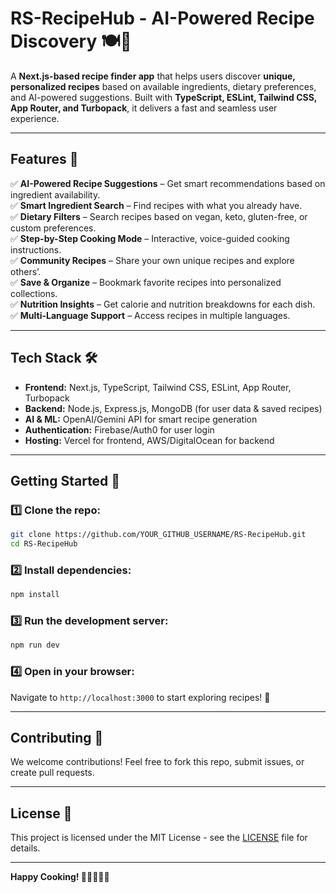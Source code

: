 # RS-RecipeHub - AI-Powered Recipe Discovery 🍽️🚀

A **Next.js-based recipe finder app** that helps users discover **unique, personalized recipes** based on available ingredients, dietary preferences, and AI-powered suggestions. Built with **TypeScript, ESLint, Tailwind CSS, App Router, and Turbopack**, it delivers a fast and seamless user experience.

---

## Features 🌟
✅ **AI-Powered Recipe Suggestions** – Get smart recommendations based on ingredient availability.  
✅ **Smart Ingredient Search** – Find recipes with what you already have.  
✅ **Dietary Filters** – Search recipes based on vegan, keto, gluten-free, or custom preferences.  
✅ **Step-by-Step Cooking Mode** – Interactive, voice-guided cooking instructions.  
✅ **Community Recipes** – Share your own unique recipes and explore others’.  
✅ **Save & Organize** – Bookmark favorite recipes into personalized collections.  
✅ **Nutrition Insights** – Get calorie and nutrition breakdowns for each dish.  
✅ **Multi-Language Support** – Access recipes in multiple languages.  

---

## Tech Stack 🛠️
- **Frontend:** Next.js, TypeScript, Tailwind CSS, ESLint, App Router, Turbopack  
- **Backend:** Node.js, Express.js, MongoDB (for user data & saved recipes)  
- **AI & ML:** OpenAI/Gemini API for smart recipe generation  
- **Authentication:** Firebase/Auth0 for user login  
- **Hosting:** Vercel for frontend, AWS/DigitalOcean for backend  

---

## Getting Started 🚀

### 1️⃣ Clone the repo:  
```sh
git clone https://github.com/YOUR_GITHUB_USERNAME/RS-RecipeHub.git
cd RS-RecipeHub
```

### 2️⃣ Install dependencies:  
```sh
npm install
```

### 3️⃣ Run the development server:  
```sh
npm run dev
```

### 4️⃣ Open in your browser:  
Navigate to `http://localhost:3000` to start exploring recipes! 🎉  

---

## Contributing 🤝
We welcome contributions! Feel free to fork this repo, submit issues, or create pull requests.

---

## License 📜
This project is licensed under the MIT License - see the [LICENSE](LICENSE) file for details.

---

**Happy Cooking! 🍳👨‍🍳👩‍🍳**


